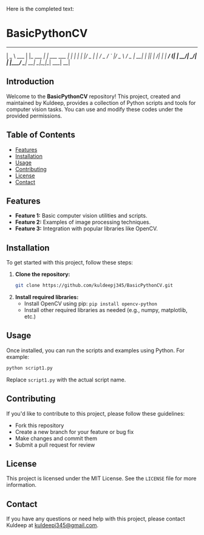Here is the completed text:

# BasicPythonCV

  ____        _            _            _   
 |  _ \  ___ | |_   ___  __| | ___   ___ | |_ 
 | | | |/ _ \| __| / _ \/ _` |/ _ \ / _ \| __|
 | |_| |  __/| |_ |  __/ (_| |  __/|  __/| |_ 
 |____/ \___| \__| \___|\__,_|\___| \___| \__|

## Introduction

Welcome to the **BasicPythonCV** repository! This project, created and maintained by Kuldeep, provides a collection of Python scripts and tools for computer vision tasks. You can use and modify these codes under the provided permissions.

## Table of Contents

- [Features](#features)
- [Installation](#installation)
- [Usage](#usage)
- [Contributing](#contributing)
- [License](#license)
- [Contact](#contact)

## Features

- **Feature 1:** Basic computer vision utilities and scripts.
- **Feature 2:** Examples of image processing techniques.
- **Feature 3:** Integration with popular libraries like OpenCV.

## Installation

To get started with this project, follow these steps:

1. **Clone the repository:**
   ```bash
   git clone https://github.com/kuldeepj345/BasicPythonCV.git
   ```
2. **Install required libraries:**
   - Install OpenCV using pip: `pip install opencv-python`
   - Install other required libraries as needed (e.g., numpy, matplotlib, etc.)

## Usage

Once installed, you can run the scripts and examples using Python. For example:
```python
python script1.py
```
Replace `script1.py` with the actual script name.

## Contributing

If you'd like to contribute to this project, please follow these guidelines:

* Fork this repository
* Create a new branch for your feature or bug fix
* Make changes and commit them
* Submit a pull request for review

## License

This project is licensed under the MIT License. See the `LICENSE` file for more information.

## Contact

If you have any questions or need help with this project, please contact Kuldeep at [kuldeepj345@gmail.com](mailto:kuldeepj345@gmail.com).
